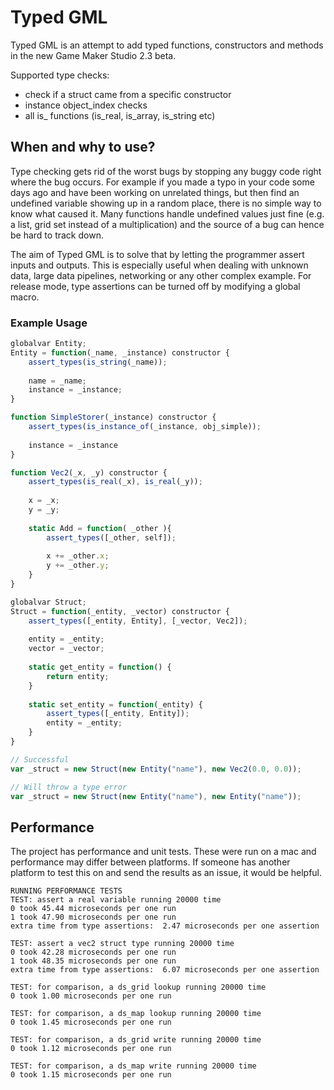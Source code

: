 # Typed GML
Typed GML is an attempt to add typed functions, constructors and methods in the new Game Maker Studio 2.3 beta.

Supported type checks:
* check if a struct came from a specific constructor
* instance object_index checks
* all is_ functions (is_real, is_array, is_string etc)


## When and why to use?
Type checking gets rid of the worst bugs by stopping any buggy code right where the bug occurs. For example if you made a typo in your code some days ago and have been working on unrelated things, but then find an undefined variable showing up in a random place, there is no simple way to know what caused it. Many functions handle undefined values just fine (e.g. a list, grid set instead of a multiplication) and the source of a bug can hence be hard to track down.

The aim of Typed GML is to solve that by letting the programmer assert inputs and outputs. This is especially useful when dealing with unknown data, large data pipelines, networking or any other complex example. For release mode, type assertions can be turned off by modifying a global macro.


### Example Usage
```JavaScript
globalvar Entity;
Entity = function(_name, _instance) constructor {
	assert_types(is_string(_name));
	
	name = _name;
	instance = _instance;
}

function SimpleStorer(_instance) constructor {
	assert_types(is_instance_of(_instance, obj_simple));
	
	instance = _instance
}

function Vec2(_x, _y) constructor {
	assert_types(is_real(_x), is_real(_y));
	
	x = _x;
	y = _y;
	
	static Add = function( _other ){
		assert_types([_other, self]);
		
		x += _other.x;
		y += _other.y;
	}
}

globalvar Struct;
Struct = function(_entity, _vector) constructor {
	assert_types([_entity, Entity], [_vector, Vec2]);
	
	entity = _entity;
	vector = _vector;
	
	static get_entity = function() {
		return entity;
	}
	
	static set_entity = function(_entity) {
		assert_types([_entity, Entity]);
		entity = _entity;
	}
}

// Successful
var _struct = new Struct(new Entity("name"), new Vec2(0.0, 0.0));

// Will throw a type error
var _struct = new Struct(new Entity("name"), new Entity("name"));
```

## Performance
The project has performance and unit tests. These were run on a mac and performance may differ between platforms. If someone has another platform to test this on and send the results as an issue, it would be helpful.

```
RUNNING PERFORMANCE TESTS 
TEST: assert a real variable running 20000 time 
0 took 45.44 microseconds per one run 
1 took 47.90 microseconds per one run 
extra time from type assertions:  2.47 microseconds per one assertion 

TEST: assert a vec2 struct type running 20000 time 
0 took 42.28 microseconds per one run 
1 took 48.35 microseconds per one run 
extra time from type assertions:  6.07 microseconds per one assertion 

TEST: for comparison, a ds_grid lookup running 20000 time 
0 took 1.00 microseconds per one run 

TEST: for comparison, a ds_map lookup running 20000 time 
0 took 1.45 microseconds per one run 

TEST: for comparison, a ds_grid write running 20000 time 
0 took 1.12 microseconds per one run 

TEST: for comparison, a ds_map write running 20000 time 
0 took 1.15 microseconds per one run 
```
